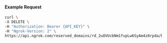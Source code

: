 <!-- Code generated for API Clients. DO NOT EDIT. -->

#### Example Request

```bash
curl \
-X DELETE \
-H "Authorization: Bearer {API_KEY}" \
-H "Ngrok-Version: 2" \
https://api.ngrok.com/reserved_domains/rd_2uOVUcbNm1fvpLw6SyAm4z0rpda/http_endpoint_configuration
```
